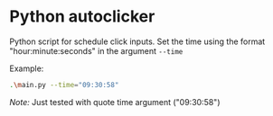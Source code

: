 # Python autoclicker

Python script for schedule click inputs. Set the time using the format
"hour:minute:seconds" in the argument `--time`

Example:

```bash
.\main.py --time="09:30:58"
```

_Note:_ Just tested with quote time argument ("09:30:58")

